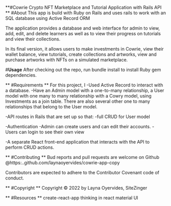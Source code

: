 **#Cowrie Crypto NFT Marketplace and Tutorial Application with Rails API
**
 #About
 This app is build with Ruby on Rails and uses rails to work with an SQL database using Active Record ORM

The application provides a database and web interface for admin to view, add, edit, and delete learners as well as to view their progress on tutorials and view their collections.

In its final version, it allows users to make investments in Cowrie, view their wallet balance, view tutorials, create collections and artworks, view and purchase artworks with NFTs on a simulated marketplace.

 #**Usage**
After checking out the repo, run bundle install to install Ruby gem dependencies.

** #Requirements
**
 For this project, I
  -Used Active Record to interact with a database.
  -Have an Admin model with a one-to-many relationship, a User model with one many to many relationship with a Cowry model, using Investments as a join table. There are also several other one to many relationships that belong to the User model. 

  -API routes in Rails that are set up so that:
    -full CRUD for User model

  -Authentication
    -Admin can create users and can edit their accounts. 
    -Users can login to see their own view

  -A separate React front-end application that interacts with the API to perform CRUD actions. 

** #Contributing
** Bud reports and pull requests are welcome on Github @https:..github.com/laynaoyervides/cowrie-app-copy

Contributors are expected to adhere to the Contributor Covenant code of conduct.

** #Copyright
** Copyright © 2022 by Layna Oyervides, SiteZinger
 
** #Resources
** create-react-app
 thinking in react
 material UI
